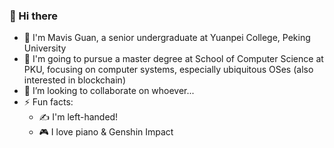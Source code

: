 ### 👋 Hi there
- :eyes: I'm Mavis Guan, a senior undergraduate at Yuanpei College, Peking University
- :book: I'm going to pursue a master degree at School of Computer Science at PKU, focusing on computer systems, especially ubiquitous OSes (also interested in blockchain)
- 👯 I’m looking to collaborate on whoever...
- ⚡ Fun facts: 
   - :writing_hand: I'm left-handed!
   - :video_game: I love piano & Genshin Impact
   
